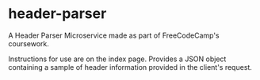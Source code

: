 # header-parser
A Header Parser Microservice made as part of FreeCodeCamp's coursework.

Instructions for use are on the index page.
Provides a JSON object containing a sample of header information provided in the client's request.